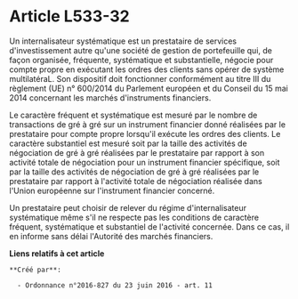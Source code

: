 # Article L533-32

Un internalisateur systématique est un prestataire de services d'investissement autre qu'une société de gestion de
portefeuille qui, de façon organisée, fréquente, systématique et substantielle, négocie pour compte propre en exécutant les
ordres des clients sans opérer de système multilatéraL. Son dispositif doit fonctionner conformément au titre III du
règlement (UE) n° 600/2014 du Parlement européen et du Conseil du 15 mai 2014 concernant les marchés d'instruments
financiers. 

Le caractère fréquent et systématique est mesuré par le nombre de transactions de gré à gré sur un instrument financier donné
réalisées par le prestataire pour compte propre lorsqu'il exécute les ordres des clients. Le caractère substantiel est mesuré
soit par la taille des activités de négociation de gré à gré réalisées par le prestataire par rapport à son activité totale
de négociation pour un instrument financier spécifique, soit par la taille des activités de négociation de gré à gré
réalisées par le prestataire par rapport à l'activité totale de négociation réalisée dans l'Union européenne sur l'instrument
financier concerné. 

Un prestataire peut choisir de relever du régime d'internalisateur systématique même s'il ne respecte pas les conditions de
caractère fréquent, systématique et substantiel de l'activité concernée. Dans ce cas, il en informe sans délai l'Autorité des
marchés financiers.

**Liens relatifs à cet article**

	**Créé par**:

	  - Ordonnance n°2016-827 du 23 juin 2016 - art. 11
